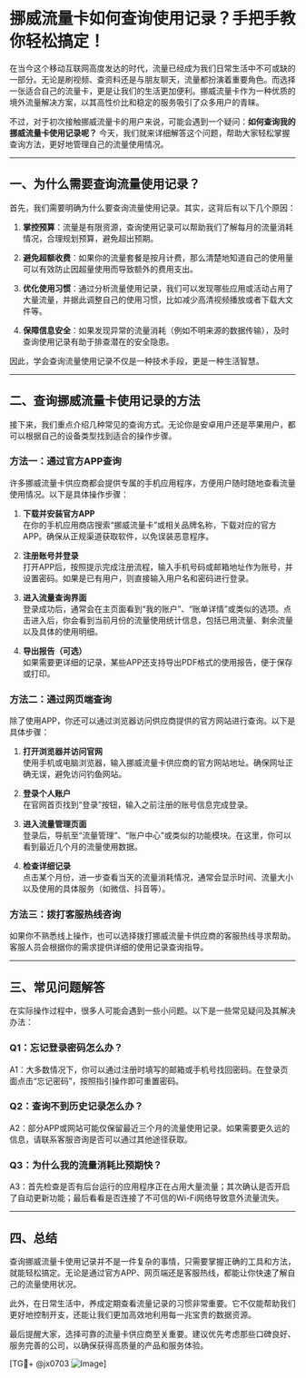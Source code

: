 # 挪威流量卡如何查询使用记录？手把手教你轻松搞定！

在当今这个移动互联网高度发达的时代，流量已经成为我们日常生活中不可或缺的一部分。无论是刷视频、查资料还是与朋友聊天，流量都扮演着重要角色。而选择一张适合自己的流量卡，更是让我们的生活更加便利。挪威流量卡作为一种优质的境外流量解决方案，以其高性价比和稳定的服务吸引了众多用户的青睐。

不过，对于初次接触挪威流量卡的用户来说，可能会遇到一个疑问：**如何查询我的挪威流量卡使用记录呢？** 今天，我们就来详细解答这个问题，帮助大家轻松掌握查询方法，更好地管理自己的流量使用情况。

---

## 一、为什么需要查询流量使用记录？

首先，我们需要明确为什么要查询流量使用记录。其实，这背后有以下几个原因：

1. **掌控预算**：流量是有限资源，查询使用记录可以帮助我们了解每月的流量消耗情况，合理规划预算，避免超出预期。
   
2. **避免超额收费**：如果你的流量套餐是按月计费，那么清楚地知道自己的使用量可以有效防止因超量使用而导致额外的费用支出。

3. **优化使用习惯**：通过分析流量使用记录，我们可以发现哪些应用或活动占用了大量流量，并据此调整自己的使用习惯，比如减少高清视频播放或者下载大文件等。

4. **保障信息安全**：如果发现异常的流量消耗（例如不明来源的数据传输），及时查询使用记录有助于排查潜在的安全隐患。

因此，学会查询流量使用记录不仅是一种技术手段，更是一种生活智慧。

---

## 二、查询挪威流量卡使用记录的方法

接下来，我们重点介绍几种常见的查询方式。无论你是安卓用户还是苹果用户，都可以根据自己的设备类型找到适合的操作步骤。

### 方法一：通过官方APP查询

许多挪威流量卡供应商都会提供专属的手机应用程序，方便用户随时随地查看流量使用情况。以下是具体操作步骤：

1. **下载并安装官方APP**  
   在你的手机应用商店搜索“挪威流量卡”或相关品牌名称，下载对应的官方APP。确保从正规渠道获取软件，以免误装恶意程序。

2. **注册账号并登录**  
   打开APP后，按照提示完成注册流程，输入手机号码或邮箱地址作为账号，并设置密码。如果是已有用户，则直接输入用户名和密码进行登录。

3. **进入流量查询界面**  
   登录成功后，通常会在主页面看到“我的账户”、“账单详情”或类似的选项。点击进入后，你会看到当前月份的流量使用统计信息，包括已用流量、剩余流量以及具体的使用明细。

4. **导出报告（可选）**  
   如果需要更详细的记录，某些APP还支持导出PDF格式的使用报告，便于保存或打印。

### 方法二：通过网页端查询

除了使用APP，你还可以通过浏览器访问供应商提供的官方网站进行查询。以下是具体步骤：

1. **打开浏览器并访问官网**  
   使用手机或电脑浏览器，输入挪威流量卡供应商的官方网站地址。确保网址正确无误，避免访问钓鱼网站。

2. **登录个人账户**  
   在官网首页找到“登录”按钮，输入之前注册的账号信息完成登录。

3. **进入流量管理页面**  
   登录后，导航至“流量管理”、“账户中心”或类似的功能模块。在这里，你可以看到最近几个月的流量使用数据。

4. **检查详细记录**  
   点击某个月份，进一步查看当天的流量消耗情况，通常会显示时间、流量大小以及使用的具体服务（如微信、抖音等）。

### 方法三：拨打客服热线咨询

如果你不熟悉线上操作，也可以选择拨打挪威流量卡供应商的客服热线寻求帮助。客服人员会根据你的需求提供详细的使用记录查询指导。

---

## 三、常见问题解答

在实际操作过程中，很多人可能会遇到一些小问题。以下是一些常见疑问及其解决办法：

### Q1：忘记登录密码怎么办？
A1：大多数情况下，你可以通过注册时填写的邮箱或手机号找回密码。在登录页面点击“忘记密码”，按照指引操作即可重置密码。

### Q2：查询不到历史记录怎么办？
A2：部分APP或网站可能仅保留最近三个月的流量使用记录。如果需要更久远的信息，请联系客服咨询是否可以通过其他途径获取。

### Q3：为什么我的流量消耗比预期快？
A3：首先检查是否有后台运行的应用程序正在占用大量流量；其次确认是否开启了自动更新功能；最后看看是否连接了不可信的Wi-Fi网络导致意外流量流失。

---

## 四、总结

查询挪威流量卡使用记录并不是一件复杂的事情，只需要掌握正确的工具和方法，就能轻松搞定。无论是通过官方APP、网页端还是客服热线，都能让你快速了解自己的流量使用状况。

此外，在日常生活中，养成定期查看流量记录的习惯非常重要。它不仅能帮助我们更好地控制开支，还能让我们更加高效地利用每一兆宝贵的数据资源。

最后提醒大家，选择可靠的流量卡供应商至关重要。建议优先考虑那些口碑良好、服务完善的公司，以确保获得高质量的产品和服务体验。

[TG💪+ @jx0703 ![Image](https://github.com/user-attachments/assets/dbca1d08-cadb-493c-b0ec-ad6f7a83f270)]